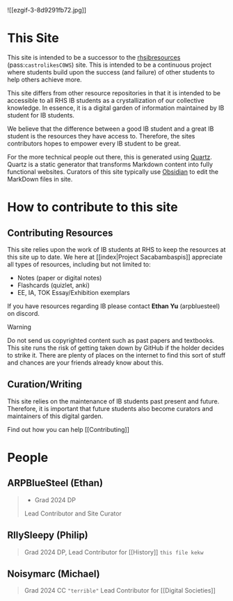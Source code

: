 ![[ezgif-3-8d9291fb72.jpg]]

# This Site

This site is intended to be a successor to the [rhsibresources](https://rhsibresources.wixsite.com/bettergrind) (pass:`castrolikesC0WS`) site. This is intended to be a continuous project where students build upon the success (and failure) of other students to help others achieve more.

This site differs from other resource repositories in that it is intended to be accessible to all RHS IB students as a crystallization of our collective knowledge. In essence, it is a digital garden of information maintained by IB student for IB students.

We believe that the difference between a good IB student and a great IB student is the resources they have access to. Therefore, the sites contributors hopes to empower every IB student to be great.

For the more technical people out there, this is generated using [Quartz](https://quartz.jzhao.xyz/). Quartz is a static generator that transforms Markdown content into fully functional websites. Curators of this site typically use [Obsidian](https://obsidian.md/) to edit the MarkDown files in site.

# How to contribute to this site

## Contributing Resources

This site relies upon the work of IB students at RHS to keep the resources at this site up to date. We here at [[index|Project Sacabambaspis]] appreciate all types of resources, including but not limited to:

- Notes (paper or digital notes)
- Flashcards (quizlet, anki)
- EE, IA, TOK Essay/Exhibition exemplars

If you have resources regarding IB please contact **Ethan Yu** (arpbluesteel) on discord.

>[!warning]
>Do not send us copyrighted content such as past papers and textbooks. This site runs the risk of getting taken down by GitHub if the holder decides to strike it. There are plenty of places on the internet to find this sort of stuff and chances are your friends already know about this.

## Curation/Writing

This site relies on the maintenance of IB students past present and future. Therefore, it is important that future students also become curators and maintainers of this digital garden.

Find out how you can help [[Contributing]]

# People


## ARPBlueSteel (Ethan)

> - Grad 2024 DP
> 
> Lead Contributor and Site Curator

## RllySleepy (Philip)

> Grad 2024 DP, Lead Contributor for [[History]]
> `this file kekw`

## Noisymarc (Michael)
> Grad 2024 CC
> `"terrible"`
> Lead Contributor for [[Digital Societies]]
